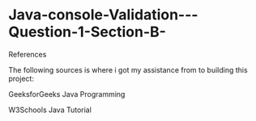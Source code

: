 # Java-console-Validation---Question-1-Section-B-

References 

The following sources is where i got my assistance from to building this project: 

GeeksforGeeks Java Programming 

W3Schools Java Tutorial 

 
 
